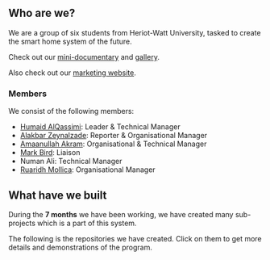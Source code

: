 ## Who are we?

We are a group of six students from Heriot-Watt University, tasked to create
the smart home system of the future.

Check out our [mini-documentary](/doc) and [gallery](/gallery).

Also check out our [marketing website].

[marketing website]: https://marketing.nacdlow.com

### Members
We consist of the following members:

- [Humaid AlQassimi](https://humaidq.ae): Leader & Technical Manager
- [Alakbar Zeynalzade](https://www.linkedin.com/in/alakbarzeynalzade/):
  Reporter & Organisational Manager
- [Amaanullah Akram](https://www.linkedin.com/in/amaanakram/): Organisational &
  Technical Manager
- [Mark Bird](https://www.linkedin.com/in/mark-bird-/): Liaison
- Numan Ali: Technical Manager
- [Ruaridh Mollica](https://www.linkedin.com/in/ruaridhmollica/):
  Organisational Manager

	
## What have we built
During the **7 months** we have been working, we have
created many sub-projects which is a part of this system.

The following is the repositories we have created. Click on
them to get more details and demonstrations of the program.
